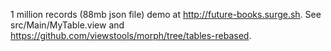 1 million records (88mb json file) demo at http://future-books.surge.sh.
See src/Main/MyTable.view and https://github.com/viewstools/morph/tree/tables-rebased.
